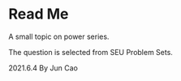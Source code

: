 # Read Me

A small topic on power series.

The question is selected from SEU Problem Sets.

2021.6.4 By Jun Cao